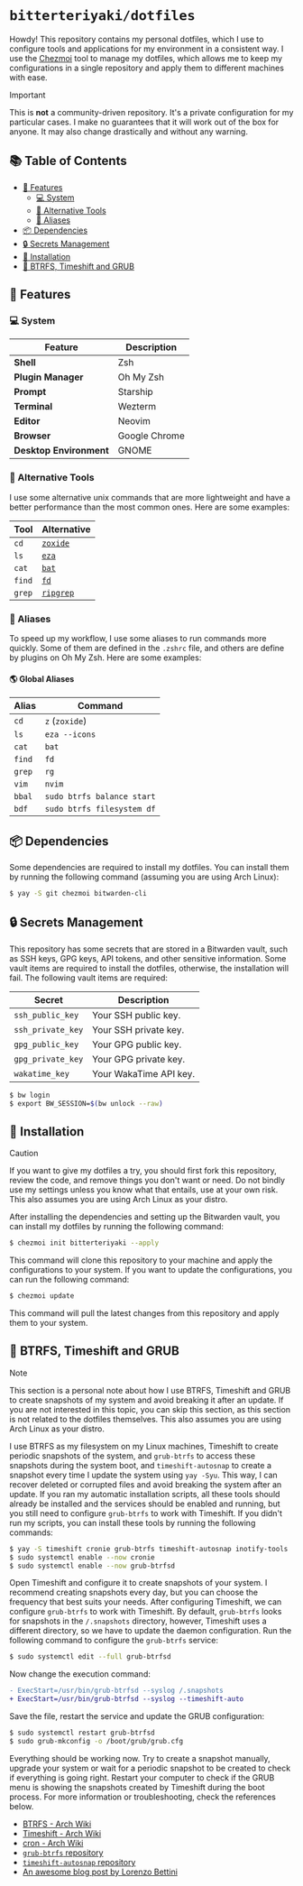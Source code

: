 # `bitterteriyaki/dotfiles`

Howdy! This repository contains my personal dotfiles, which I use to configure
tools and applications for my environment in a consistent way. I use the
[Chezmoi](https://www.chezmoi.io/) tool to manage my dotfiles, which allows me
to keep my configurations in a single repository and apply them to different
machines with ease.

> [!IMPORTANT]
> This is **not** a community-driven repository. It's a private configuration
> for my particular cases. I make no guarantees that it will work out of the
> box for anyone. It may also change drastically and without any warning.

## 📚 Table of Contents

- [🚀 Features](#-features)
  - [💻 System](#-system)
  - [🔨 Alternative Tools](#-alternative-tools)
  - [🎏 Aliases](#-aliases)
- [📦 Dependencies](#-dependencies)
- [🔒 Secrets Management](#-secrets-management)
- [🔨 Installation](#-installation)
- [📼 BTRFS, Timeshift and GRUB](#-btrfs-timeshift-and-grub)

## 🚀 Features

### 💻 System

| **Feature**             | **Description** |
|-------------------------|-----------------|
| **Shell**               | Zsh             |
| **Plugin Manager**      | Oh My Zsh       |
| **Prompt**              | Starship        |
| **Terminal**            | Wezterm         |
| **Editor**              | Neovim          |
| **Browser**             | Google Chrome   |
| **Desktop Environment** | GNOME           |

### 🔨 Alternative Tools

I use some alternative unix commands that are more lightweight and have a
better performance than the most common ones. Here are some examples:

| **Tool** | **Alternative**                                    |
|----------|----------------------------------------------------|
| `cd`     | [`zoxide`](https://github.com/ajeetdsouza/zoxide)  |
| `ls`     | [`eza`](https://github.com/eza-community/eza)      |
| `cat`    | [`bat`](https://github.com/sharkdp/bat)            |
| `find`   | [`fd`](https://github.com/sharkdp/fd)              |
| `grep`   | [`ripgrep`](https://github.com/BurntSushi/ripgrep) |

### 🎏 Aliases

To speed up my workflow, I use some aliases to run commands more quickly. Some
of them are defined in the `.zshrc` file, and others are define by plugins on
Oh My Zsh. Here are some examples:

#### 🌎 Global Aliases

| **Alias** | **Command**                |
|-----------|----------------------------|
| `cd`      | `z` (`zoxide`)             |
| `ls`      | `eza --icons`              |
| `cat`     | `bat`                      |
| `find`    | `fd`                       |
| `grep`    | `rg`                       |
| `vim`     | `nvim`                     |
| `bbal`    | `sudo btrfs balance start` |
| `bdf`     | `sudo btrfs filesystem df` |

## 📦 Dependencies

Some dependencies are required to install my dotfiles. You can install them by
running the following command (assuming you are using Arch Linux):

```sh
$ yay -S git chezmoi bitwarden-cli
```

## 🔒 Secrets Management

This repository has some secrets that are stored in a Bitwarden vault, such as
SSH keys, GPG keys, API tokens, and other sensitive information. Some vault
items are required to install the dotfiles, otherwise, the installation will
fail. The following vault items are required:

| **Secret**        | **Description**        |
|-------------------|------------------------|
| `ssh_public_key`  | Your SSH public key.   |
| `ssh_private_key` | Your SSH private key.  |
| `gpg_public_key`  | Your GPG public key.   |
| `gpg_private_key` | Your GPG private key.  |
| `wakatime_key`    | Your WakaTime API key. |

```sh
$ bw login
$ export BW_SESSION=$(bw unlock --raw)
```

## 🔨 Installation

> [!CAUTION]
> If you want to give my dotfiles a try, you should first fork this repository,
> review the code, and remove things you don't want or need. Do not bindly use
> my settings unless you know what that entails, use at your own risk. This
> also assumes you are using Arch Linux as your distro.

After installing the dependencies and setting up the Bitwarden vault, you can
install my dotfiles by running the following command:

```sh
$ chezmoi init bitterteriyaki --apply
```

This command will clone this repository to your machine and apply the
configurations to your system. If you want to update the configurations, you
can run the following command:

```sh
$ chezmoi update
```

This command will pull the latest changes from this repository and apply them
to your system.

## 📼 BTRFS, Timeshift and GRUB

> [!NOTE]
> This section is a personal note about how I use BTRFS, Timeshift and GRUB to
> create snapshots of my system and avoid breaking it after an update. If you
> are not interested in this topic, you can skip this section, as this section
> is not related to the dotfiles themselves. This also assumes you are using
> Arch Linux as your distro.

I use BTRFS as my filesystem on my Linux machines, Timeshift to create periodic
snapshots of the system, and `grub-btrfs` to access these snapshots during the
system boot, and `timeshift-autosnap` to create a snapshot every time I update
the system using `yay -Syu`. This way, I can recover deleted or corrupted files
and avoid breaking the system after an update. If you ran my automatic
installation scripts, all these tools should already be installed and the
services should be enabled and running, but you still need to configure
`grub-btrfs` to work with Timeshift. If you didn't run my scripts, you can
install these tools by running the following commands:

```sh
$ yay -S timeshift cronie grub-btrfs timeshift-autosnap inotify-tools
$ sudo systemctl enable --now cronie
$ sudo systemctl enable --now grub-btrfsd
```

Open Timeshift and configure it to create snapshots of your system. I recommend
creating snapshots every day, but you can choose the frequency that best suits
your needs. After configuring Timeshift, we can configure `grub-btrfs` to work
with Timeshift. By default, `grub-btrfs` looks for snapshots in the
`/.snapshots` directory, however, Timeshift uses a different directory, so we
have to update the daemon configuration. Run the following command to configure
the `grub-btrfs` service:

```sh
$ sudo systemctl edit --full grub-btrfsd
```

Now change the execution command:

```diff
- ExecStart=/usr/bin/grub-btrfsd --syslog /.snapshots
+ ExecStart=/usr/bin/grub-btrfsd --syslog --timeshift-auto
```

Save the file, restart the service and update the GRUB configuration:

```sh
$ sudo systemctl restart grub-btrfsd 
$ sudo grub-mkconfig -o /boot/grub/grub.cfg
```

Everything should be working now. Try to create a snapshot manually, upgrade
your system or wait for a periodic snapshot to be created to check if
everything is going right. Restart your computer to check if the GRUB menu is
showing the snapshots created by Timeshift during the boot process. For more
information or troubleshooting, check the references below.

- [BTRFS - Arch Wiki](https://wiki.archlinux.org/title/btrfs)
- [Timeshift - Arch Wiki](https://wiki.archlinux.org/title/timeshift)
- [cron - Arch Wiki](https://wiki.archlinux.org/title/cron)
- [`grub-btrfs` repository](https://github.com/Antynea/grub-btrfs)
- [`timeshift-autosnap` repository](https://gitlab.com/gobonja/timeshift-autosnap)
- [An awesome blog post by Lorenzo Bettini](https://www.lorenzobettini.it/2022/07/timeshift-and-grub-btrfs-in-linux-arch/)
